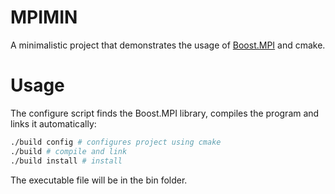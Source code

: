 MPIMIN
========
A minimalistic project that demonstrates the usage of
[Boost.MPI](http://www.boost.org/doc/libs/1_56_0/doc/html/mpi.html) and cmake.

Usage
======
The configure script finds the Boost.MPI library, compiles the 
program and links it automatically: 
```bash
./build config # configures project using cmake
./build # compile and link
./build install # install
```
The executable file will be in the bin folder.
